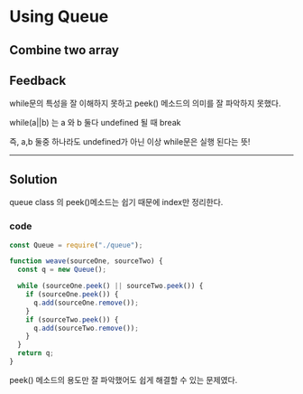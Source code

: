# Using Queue

## Combine two array

## Feedback

while문의 특성을 잘 이해하지 못하고 peek() 메소드의 의미를 잘 파악하지 못했다.

while(a||b) 는 a 와 b 둘다 undefined 될 때 break

즉, a,b 둘중 하나라도 undefined가 아닌 이상 while문은 실행 된다는 뜻!

---

## Solution

queue class 의 peek()메소드는 쉽기 때문에 index만 정리한다.

### code

```javascript
const Queue = require("./queue");

function weave(sourceOne, sourceTwo) {
  const q = new Queue();

  while (sourceOne.peek() || sourceTwo.peek()) {
    if (sourceOne.peek()) {
      q.add(sourceOne.remove());
    }
    if (sourceTwo.peek()) {
      q.add(sourceTwo.remove());
    }
  }
  return q;
}
```

peek() 메소드의 용도만 잘 파악했어도 쉽게 해결할 수 있는 문제였다.
